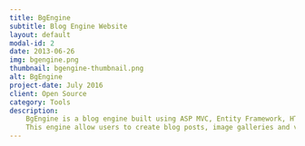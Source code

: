 ```yaml
---
title: BgEngine
subtitle: Blog Engine Website
layout: default
modal-id: 2
date: 2013-06-26
img: bgengine.png
thumbnail: bgengine-thumbnail.png
alt: BgEngine
project-date: July 2016
client: Open Source
category: Tools
description:
    BgEngine is a blog engine built using ASP MVC, Entity Framework, HTML and JavaScript.<br/><br/>
    This engine allow users to create blog posts, image galleries and video galleries in an easy way.
---
```

